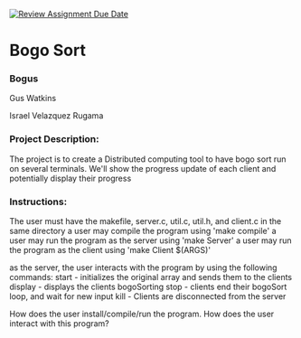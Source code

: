 [![Review Assignment Due Date](https://classroom.github.com/assets/deadline-readme-button-24ddc0f5d75046c5622901739e7c5dd533143b0c8e959d652212380cedb1ea36.svg)](https://classroom.github.com/a/SQs7pKlr)
# Bogo Sort

### Bogus

Gus Watkins

Israel Velazquez Rugama
       
### Project Description:

The project is to create a Distributed computing tool to have bogo sort run on several terminals. We'll show the progress update of each client and potentially display their progress
  
### Instructions:

The user must have the makefile, server.c, util.c, util.h, and client.c in the same directory
a user may compile the program using 'make compile'
a user may run the program as the server using 'make Server'
a user may run the program as the client using 'make Client $(ARGS)'

as the server, the user interacts with the program by using the following commands:
start - initializes the original array and sends them to the clients
display - displays the clients bogoSorting
stop - clients end their bogoSort loop, and wait for new input
kill - Clients are disconnected from the server

How does the user install/compile/run the program.
How does the user interact with this program?


